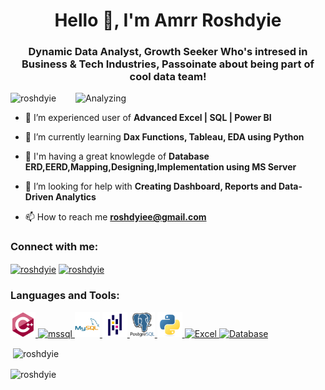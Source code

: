 <h1 align="center">Hello 👋, I'm Amrr Roshdyie</h1>
<h3 align="center">Dynamic Data Analyst, Growth Seeker Who's intresed in Business & Tech Industries, Passoinate about being part of cool data team!</h3>
<img align="right" alt="Analyzing" width="400" src="https://aryng.com/assets/img/ani2.gif">
<p align="left"> <img src="https://komarev.com/ghpvc/?username=roshdyie&label=Profile%20views&color=0e75b6&style=flat" alt="roshdyie" /> </p>

- 🔭 I’m experienced user of **Advanced Excel | SQL | Power BI**

- 🌱 I’m currently learning **Dax Functions, Tableau, EDA using Python**

- 👯 I'm having a great knowlegde of **Database ERD,EERD,Mapping,Designing,Implementation using MS Server**

- 🤝 I’m looking for help with **Creating Dashboard, Reports and Data-Driven Analytics**

- 📫 How to reach me **roshdyiee@gmail.com**

<h3 align="left">Connect with me:</h3>
<p align="left">
<a href="https://linkedin.com/in/roshdyie" target="blank"><img align="center" src="https://raw.githubusercontent.com/rahuldkjain/github-profile-readme-generator/master/src/images/icons/Social/linked-in-alt.svg" alt="roshdyie" height="30" width="40" /></a>
<a href="https://www.hackerrank.com/roshdyie" target="blank"><img align="center" src="https://raw.githubusercontent.com/rahuldkjain/github-profile-readme-generator/master/src/images/icons/Social/hackerrank.svg" alt="roshdyie" height="30" width="40" /></a>
</p>

<h3 align="left">Languages and Tools:</h3>
<p align="left"> <a href="https://www.w3schools.com/cpp/" target="_blank" rel="noreferrer"> <img src="https://raw.githubusercontent.com/devicons/devicon/master/icons/cplusplus/cplusplus-original.svg" alt="cplusplus" width="40" height="40"/> </a> <a href="https://www.microsoft.com/en-us/sql-server" target="_blank" rel="noreferrer"> <img src="https://www.svgrepo.com/show/303229/microsoft-sql-server-logo.svg" alt="mssql" width="40" height="40"/> </a> <a href="https://www.mysql.com/" target="_blank" rel="noreferrer"> <img src="https://raw.githubusercontent.com/devicons/devicon/master/icons/mysql/mysql-original-wordmark.svg" alt="mysql" width="40" height="40"/> </a> <a href="https://pandas.pydata.org/" target="_blank" rel="noreferrer"> <img src="https://raw.githubusercontent.com/devicons/devicon/2ae2a900d2f041da66e950e4d48052658d850630/icons/pandas/pandas-original.svg" alt="pandas" width="40" height="40"/> </a> <a href="https://www.postgresql.org" target="_blank" rel="noreferrer"> <img src="https://raw.githubusercontent.com/devicons/devicon/master/icons/postgresql/postgresql-original-wordmark.svg" alt="postgresql" width="40" height="40"/> </a> <a href="https://www.python.org" target="_blank" rel="noreferrer"> <img src="https://raw.githubusercontent.com/devicons/devicon/master/icons/python/python-original.svg" alt="python" width="40" height="40"/> </a> 
<a href="" target="_blank" rel="noreferrer"> <img src="https://i.pinimg.com/originals/13/88/5f/13885f590c6070c7f106b0f19a17ab9b.png" alt="Excel" width="40" height="40"/> </a>
<a href="" target="_blank" rel="noreferrer"> <img src="https://icon-library.com/images/relational-database-icon/relational-database-icon-21.jpg" alt="Database" width="50" height="40"/> </a>
</p>

<p>&nbsp;<img align="center" src="https://github-readme-stats.vercel.app/api?username=roshdyie&show_icons=true&locale=en" alt="roshdyie" /></p>

<p><img align="center" src="https://github-readme-streak-stats.herokuapp.com/?user=roshdyie&" alt="roshdyie" /></p>

